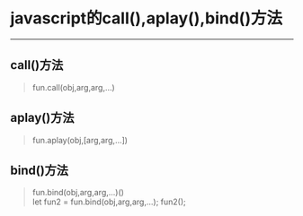 # javascript的call(),aplay(),bind()方法
* * *
## call()方法
> fun.call(obj,arg,arg,...)
## aplay()方法
> fun.aplay(obj,[arg,arg,...])
## bind()方法
> fun.bind(obj,arg,arg,...)() <br>
  let fun2 = fun.bind(obj,arg,arg,...); 
  fun2();
